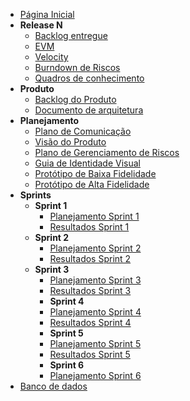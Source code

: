 <!-- docs/_sidebar.md -->
- [Página Inicial](/)
- **Release N**
  - [Backlog entregue](/rn/backlog.md)
  - [EVM](/rn/evm.md)
  - [Velocity](/rn/velocity.md)
  - [Burndown de Riscos](/rn/riscos.md)
  - [Quadros de conhecimento](/rn/conhecimento.md)
- **Produto**
  - [Backlog do Produto](/planejamento/backlog-do-produto.md)
  - [Documento de arquitetura](/planejamento/doc-de-arquitetura.md)
- **Planejamento**
  - [Plano de Comunicação](/planejamento/plano-de-comunicacao.md)
  - [Visão do Produto](/planejamento/visao-do-produto.md)
  - [Plano de Gerenciamento de Riscos](/planejamento/gerenciamento-de-riscos.md)
  - [Guia de Identidade Visual](/planejamento/identidade-visual.md)
  - [Protótipo de Baixa Fidelidade](/planejamento/prototipo-baixa.md)
  - [Protótipo de Alta Fidelidade](/planejamento/prototipo-alta.md)
- **Sprints**
  - **Sprint 1**
    - [Planejamento Sprint 1](/sprints/planning-1.md)
    - [Resultados Sprint 1](/sprints/review-1.md)
  - **Sprint 2**
    - [Planejamento Sprint 2](/sprints/planning-2.md)
    - [Resultados Sprint 2](/sprints/review-2.md)
  - **Sprint 3**
    - [Planejamento Sprint 3](/sprints/planning-3.md)
    - [Resultados Sprint 3](/sprints/review-3.md)
    - **Sprint 4**
    - [Planejamento Sprint 4](/sprints/planning-4.md)
    - [Resultados Sprint 4](/sprints/review-4.md)
    - **Sprint 5**
    - [Planejamento Sprint 5](/sprints/planning-5.md)
    - [Resultados Sprint 5](/sprints/review-5.md)
    - **Sprint 6**
    - [Planejamento Sprint 6](/sprints/planning-6.md)
- [Banco de dados](/bancodedados/bancos-de-dados.md)
